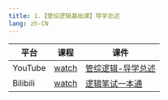 ```yaml
---
title: 1.【管综逻辑基础课】导学总述
lang: zh-CN
---
```


| 平台       | 课程                                                                                                                               | 课件                                                                                                                                                                                        |
|----------|------------------------------------------------------------------------------------------------------------------------------------|---------------------------------------------------------------------------------------------------------------------------------------------------------------------------------------------|
| YouTube  | [watch](https://www.youtube.com/watch?v=LdaLYQ-7ask&list=PLm0MFkgiW1JiOt8shUCMSGDsqFS23k83T&index=1)                                  | [管综逻辑-导学总述](../../public/logic/%E9%80%BB%E8%BE%91-%E5%9F%BA%E7%A1%80%E8%AF%BE/pdf/%E7%AE%A1%E7%BB%BC%E9%80%BB%E8%BE%91-%E5%AF%BC%E5%AD%A6%E6%80%BB%E8%BF%B0.pdf)                            |
| Bilibili | [watch](https://www.bilibili.com/video/BV1ujWCesEqW?spm_id_from=333.788.videopod.sections&vd_source=752f1f454ebffd32e5dbe02742c48dab) | [逻辑笔试一本通](../../public/logic/%E9%80%BB%E8%BE%91-%E5%9F%BA%E7%A1%80%E8%AF%BE/pdf/1.%E3%80%90%E7%AC%94%E8%AF%95%E4%B8%80%E6%9C%AC%E9%80%9A%E3%80%91%E7%AE%A1%E7%BB%BC-%E9%80%BB%E8%BE%91.pdf) |



